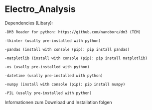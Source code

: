 # Electro_Analysis

Dependencies (Libary):

    -DM3 Reader for python: https://github.com/nanobore/dm3 (TEM)

    -tkinter (usally pre-installed with python)

    -pandas (install with console (pip): pip install pandas)

    -matplotlib (install with console (pip): pip install matplotlib)

    -os (usally pre-installed with python)

    -datetime (usally pre-installed with python)

    -numpy (install with console (pip): pip install numpy)

    -PIL (usally pre-installed with python)


Informationen zum Download und Installation folgen
